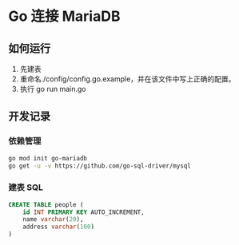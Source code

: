 # Go 连接 MariaDB

## 如何运行

1. 先建表
2. 重命名./config/config.go.example，并在该文件中写上正确的配置。
3. 执行 go run main.go

## 开发记录

### 依赖管理

```bash
go mod init go-mariadb
go get -u -v https://github.com/go-sql-driver/mysql
```

### 建表 SQL

```sql
CREATE TABLE people (
    id INT PRIMARY KEY AUTO_INCREMENT,
    name varchar(20),
    address varchar(100)
)
```
